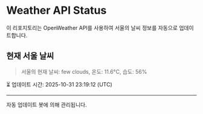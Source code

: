 
# Weather API Status

이 리포지토리는 OpenWeather API를 사용하여 서울의 날씨 정보를 자동으로 업데이트합니다.

## 현재 서울 날씨
> 서울의 현재 날씨: few clouds, 온도: 11.6°C, 습도: 56%

⏳ 업데이트 시간: 2025-10-31 23:19:12 (UTC)

---
자동 업데이트 봇에 의해 관리됩니다.
